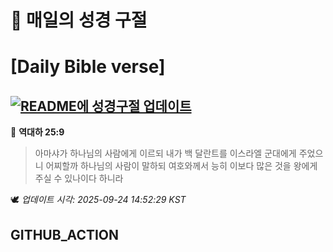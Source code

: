 # 🙏 매일의 성경 구절
# [Daily Bible verse]
## [![README에 성경구절 업데이트](https://github.com/DONGSUKA/first_test/actions/workflows/update-readme-bible.yml/badge.svg)](https://github.com/DONGSUKA/first_test/actions/workflows/update-readme-bible.yml)
<!-- START_BIBLE_VERSE -->
📖 **역대하 25:9**
> 아마샤가 하나님의 사람에게 이르되 내가 백 달란트를 이스라엘 군대에게 주었으니 어찌할까 하나님의 사람이 말하되 여호와께서 능히 이보다 많은 것을 왕에게 주실 수 있나이다 하니라

🕊️ _업데이트 시각: 2025-09-24 14:52:29 KST_
  <!-- END_BIBLE_VERSE -->
## GITHUB_ACTION
